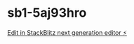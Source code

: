 # sb1-5aj93hro

[Edit in StackBlitz next generation editor ⚡️](https://stackblitz.com/~/github.com/jeanbro38/sb1-5aj93hro)
